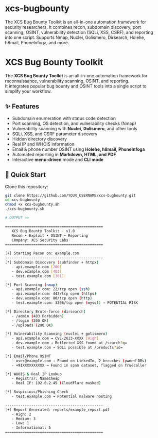 # xcs-bugbounty
The XCS Bug Bounty Toolkit is an all-in-one automation framework for security researchers. It combines recon, subdomain discovery, port scanning, OSINT, vulnerability detection (SQLi, XSS, CSRF), and reporting into one script. Supports Nmap, Nuclei, Golismero, Dirsearch, Holehe, h8mail, PhoneInfoga, and more.





# XCS Bug Bounty Toolkit

The **XCS Bug Bounty Toolkit** is an all-in-one automation framework for reconnaissance, vulnerability scanning, OSINT, and reporting.  
It integrates popular bug bounty and OSINT tools into a single script to simplify your workflow.  

## ✨ Features
- Subdomain enumeration with status code detection  
- Port scanning, OS detection, and vulnerability checks (Nmap)  
- Vulnerability scanning with **Nuclei**, **Golismero**, and other tools  
- SQLi, XSS, and CSRF parameter discovery  
- Hidden directory discovery  
- Real IP and WHOIS information  
- Email & phone number OSINT using **Holehe, h8mail, PhoneInfoga**  
- Automated reporting in **Markdown, HTML, and PDF**  
- Interactive **menu-driven** mode and **CLI mode**  

## 🚀 Quick Start
Clone this repository:
```bash
git clone https://github.com/YOUR_USERNAME/xcs-bugbounty.git
cd xcs-bugbounty
chmod +x xcs-bugbounty.sh
./xcs-bugbounty.sh

# OUTPUT >>

=============================================
   XCS Bug Bounty Toolkit - v1.0
   Recon • Exploit • OSINT • Reporting
   Company: XCS Security Labs
=============================================

[+] Starting Recon on: example.com
---------------------------------------------
[*] Subdomain Discovery (subfinder + httpx)
   - api.example.com [200]
   - dev.example.com [403]
   - test.example.com [301]

[*] Port Scanning (nmap)
   - api.example.com: 22/tcp open (ssh)
   - api.example.com: 443/tcp open (https)
   - dev.example.com: 80/tcp open (http)
   - test.example.com: 3306/tcp open (mysql) → POTENTIAL RISK

[*] Directory Brute-force (dirsearch)
   - /admin (403 Forbidden)
   - /login (200 OK)
   - /uploads (200 OK)

[*] Vulnerability Scanning (nuclei + golismero)
   - api.example.com → CVE-2023-XXXX [High]
   - dev.example.com → Reflected XSS found at /search?q=
   - test.example.com → SQLi possible at /products?id=

[*] Email/Phone OSINT
   - user@example.com → Found on LinkedIn, 2 breaches (pwned DBs)
   - +91XXXXXXXXXX → Found in spam dataset, flagged on Truecaller

[*] WHOIS & Real IP Lookup
   - Registrar: NameCheap
   - Real IP: 192.0.2.45 (Cloudflare masked)

[*] Suspicious/Phishing Check
   - test.example.com → Potential malware hosting

---------------------------------------------
[+] Report Generated: reports/example_report.pdf
   - High: 2
   - Medium: 3
   - Low: 1
   - Informational: 5
=============================================

